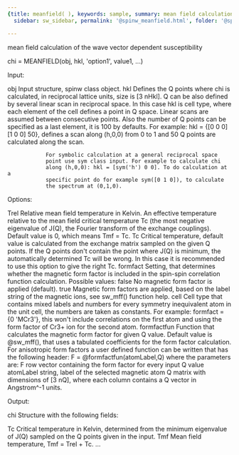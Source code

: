 ```yaml
---
{title: meanfield( ), keywords: sample, summary: mean field calculation of the wave vector dependent susceptibility,
  sidebar: sw_sidebar, permalink: '@spinw_meanfield.html', folder: '@spinw', mathjax: 'true'}

---
```

  mean field calculation of the wave vector dependent susceptibility
 
  chi = MEANFIELD(obj, hkl, 'option1', value1, ...)
 
  Input:
 
  obj           Input structure, spinw class object.
  hkl           Defines the Q points where chi is calculated, in reciprocal
                lattice units, size is [3 nHkl]. Q can be also defined by
                several linear scan in reciprocal space. In this case hkl
                is cell type, where each element of the cell defines a
                point in Q space. Linear scans are assumed between
                consecutive points. Also the number of Q points can be
                specified as a last element, it is 100 by defaults. For
                example: hkl = {[0 0 0] [1 0 0]  50}, defines a scan along
                (h,0,0) from 0 to 1 and 50 Q points are calculated along
                the scan.
 
                For symbolic calculation at a general reciprocal space
                point use sym class input. For example to calculate chi
                along (h,0,0): hkl = [sym('h') 0 0]. To do calculation at a
                specific point do for example sym([0 1 0]), to calculate
                the spectrum at (0,1,0).
 
  Options:
 
  Trel          Relative mean field temperature in Kelvin. An effective
                temperature relative to the mean field critical temperature
                Tc (the most negative eigenvalue of J(Q), the Fourier
                transform of the exchange couplings). Default value is 0,
                which means Tmf = Tc.
  Tc            Critical temperature, default value is calculated from the
                exchange matrix sampled on the given Q points. If the Q
                points don't contain the point where J(Q) is minimum, the
                automatically determined Tc will be wrong. In this case it
                is recommended to use this option to give the right Tc.
  formfact      Setting, that determines whether the magnetic form factor
                is included in the spin-spin correlation function
                calculation. Possible values:
                    false   No magnetic form factor is applied (default).
                    true    Magnetic form factors are applied, based on the
                            label string of the magnetic ions, see sw_mff()
                            function help.
                    cell    Cell type that contains mixed labels and
                            numbers for every symmetry inequivalent atom in
                            the unit cell, the numbers are taken as
                            constants.
                For example: formfact = {0 'MCr3'}, this won't include
                correlations on the first atom and using the form factor of
                Cr3+ ion for the second atom.
  formfactfun   Function that calculates the magnetic form factor for given
                Q value. Default value is @sw_mff(), that uses a tabulated
                coefficients for the form factor calculation. For
                anisotropic form factors a user defined function can be
                written that has the following header:
                    F = @formfactfun(atomLabel,Q)
                where the parameters are:
                    F   row vector containing the form factor for every
                        input Q value
                    atomLabel string, label of the selected magnetic atom
                    Q   matrix with dimensions of [3 nQ], where each column
                        contains a Q vector in Angstrom^-1 units.
 
  Output:
 
  chi           Structure with the following fields:
 
  Tc            Critical temperature in Kelvin, determined from the minimum
                eigenvalue of J(Q) sampled on the Q points given in the
                input.
  Tmf           Mean field temperature, Tmf = Trel + Tc.
  ...
 
